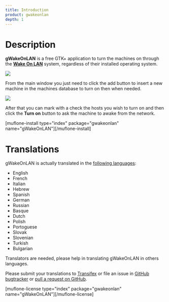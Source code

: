 ```yaml
---
title: Introduction
product: gwakeonlan
depth: 1
---
```


# Description

**gWakeOnLAN** is a free GTK+ application to turn the machines on through the [**Wake On LAN**](../wol) system, regardless of their installed operating system.

![](/resources/gwakeonlan/archive/latest/english/main.png?classes=center)

From the main window you just need to click the add button to insert a new machine in the machines database to turn on then when needed.

![](/resources/gwakeonlan/archive/latest/english/detail.png?classes=center)

After that you can mark with a check the hosts you wish to turn on and then click the **Turn on** button to ask the machine to awake from the network.

[muflone-install type="index" package="gwakeonlan" name="gWakeOnLAN"][/muflone-install]

# Translations

gWakeOnLAN is actually translated in the [following languages](../languages):

* English
* French
* Italian
* Hebrew
* Spanish
* German
* Russian
* Basque
* Dutch
* Polish
* Portoguese
* Slovak
* Slovenian
* Turkish
* Bulgarian

Translators are needed, please help in translating gWakeOnLAN in others languages.

Please submit your translations to [Transifex](https://www.transifex.com/projects/p/gwakeonlan/) or file an issue in [GitHub bugtracker](https://github.com/muflone/gwakeonlan/issues) or [pull a request on GitHub](https://github.com/muflone/gwakeonlan/pulls).

[muflone-license type="index" package="gwakeonlan" name="gWakeOnLAN"][/muflone-license]
